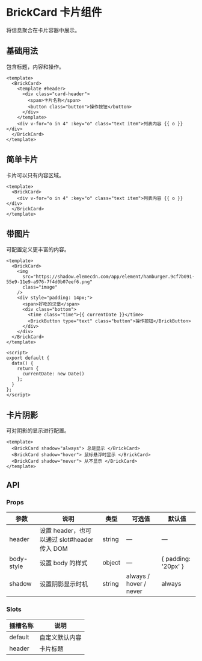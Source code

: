 # BrickCard 卡片组件

将信息聚合在卡片容器中展示。

## 基础用法

包含标题，内容和操作。

```vue
<template>
  <BrickCard>
    <template #header>
      <div class="card-header">
        <span>卡片名称</span>
        <button class="button">操作按钮</button>
      </div>
    </template>
    <div v-for="o in 4" :key="o" class="text item">列表内容 {{ o }}</div>
  </BrickCard>
</template>
```

## 简单卡片

卡片可以只有内容区域。

```vue
<template>
  <BrickCard>
    <div v-for="o in 4" :key="o" class="text item">列表内容 {{ o }}</div>
  </BrickCard>
</template>
```

## 带图片

可配置定义更丰富的内容。

```vue
<template>
  <BrickCard>
    <img
      src="https://shadow.elemecdn.com/app/element/hamburger.9cf7b091-55e9-11e9-a976-7f4d0b07eef6.png"
      class="image"
    />
    <div style="padding: 14px;">
      <span>好吃的汉堡</span>
      <div class="bottom">
        <time class="time">{{ currentDate }}</time>
        <BrickButton type="text" class="button">操作按钮</BrickButton>
      </div>
    </div>
  </BrickCard>
</template>

<script>
export default {
  data() {
    return {
      currentDate: new Date()
    };
  }
};
</script>
```

## 卡片阴影

可对阴影的显示进行配置。

```vue
<template>
  <BrickCard shadow="always"> 总是显示 </BrickCard>
  <BrickCard shadow="hover"> 鼠标悬浮时显示 </BrickCard>
  <BrickCard shadow="never"> 从不显示 </BrickCard>
</template>
```

## API

### Props

| 参数       | 说明                                         | 类型   | 可选值                 | 默认值              |
| ---------- | -------------------------------------------- | ------ | ---------------------- | ------------------- |
| header     | 设置 header，也可以通过 slot#header 传入 DOM | string | —                      | —                   |
| body-style | 设置 body 的样式                             | object | —                      | { padding: '20px' } |
| shadow     | 设置阴影显示时机                             | string | always / hover / never | always              |

### Slots

| 插槽名称 | 说明           |
| -------- | -------------- |
| default  | 自定义默认内容 |
| header   | 卡片标题       |
